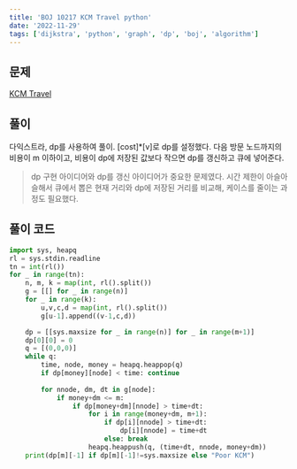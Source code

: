 ```yaml
---
title: 'BOJ 10217 KCM Travel python'
date: '2022-11-29'
tags: ['dijkstra', 'python', 'graph', 'dp', 'boj', 'algorithm']
---
```





## 문제
[KCM Travel](https://www.acmicpc.net/problem/10217)

## 풀이
  다익스트라,  dp를 사용하여 풀이. [cost]*[v]로 dp를 설정했다. 다음 방문 노드까지의 비용이 m 이하이고, 비용이 dp에 저장된 값보다 작으면 dp를 갱신하고 큐에 넣어준다. 

>  dp 구현 아이디어와 dp를 갱신 아이디어가 중요한 문제였다. 시간 제한이 아슬아슬해서 큐에서 뽑은 현재 거리와 dp에 저장된 거리를 비교해, 케이스를 줄이는 과정도 필요했다.


## 풀이 코드
```python
import sys, heapq
rl = sys.stdin.readline
tn = int(rl())
for _ in range(tn):
    n, m, k = map(int, rl().split())
    g = [[] for _ in range(n)]
    for _ in range(k):
        u,v,c,d = map(int, rl().split())
        g[u-1].append((v-1,c,d))

    dp = [[sys.maxsize for _ in range(n)] for _ in range(m+1)]
    dp[0][0] = 0
    q = [(0,0,0)]
    while q:
        time, node, money = heapq.heappop(q)
        if dp[money][node] < time: continue
        
        for nnode, dm, dt in g[node]:
            if money+dm <= m:
                if dp[money+dm][nnode] > time+dt:
                    for i in range(money+dm, m+1):
                        if dp[i][nnode] > time+dt:
                            dp[i][nnode] = time+dt
                        else: break
                    heapq.heappush(q, (time+dt, nnode, money+dm))
    print(dp[m][-1] if dp[m][-1]!=sys.maxsize else "Poor KCM")
```

